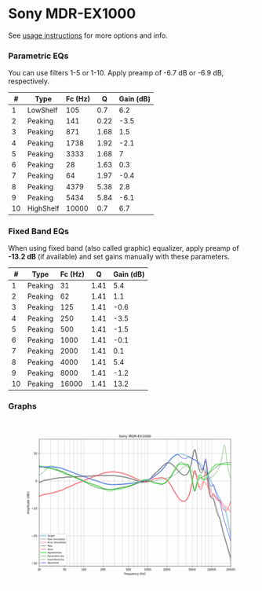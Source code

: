 # Sony MDR-EX1000
See [usage instructions](https://github.com/jaakkopasanen/AutoEq#usage) for more options and info.

### Parametric EQs
You can use filters 1-5 or 1-10. Apply preamp of -6.7 dB or -6.9 dB, respectively.

|   # | Type      |   Fc (Hz) |    Q |   Gain (dB) |
|-----|-----------|-----------|------|-------------|
|   1 | LowShelf  |       105 | 0.7  |         6.2 |
|   2 | Peaking   |       141 | 0.22 |        -3.5 |
|   3 | Peaking   |       871 | 1.68 |         1.5 |
|   4 | Peaking   |      1738 | 1.92 |        -2.1 |
|   5 | Peaking   |      3333 | 1.68 |         7   |
|   6 | Peaking   |        28 | 1.63 |         0.3 |
|   7 | Peaking   |        64 | 1.97 |        -0.4 |
|   8 | Peaking   |      4379 | 5.38 |         2.8 |
|   9 | Peaking   |      5434 | 5.84 |        -6.1 |
|  10 | HighShelf |     10000 | 0.7  |         6.7 |

### Fixed Band EQs
When using fixed band (also called graphic) equalizer, apply preamp of **-13.2 dB** (if available) and set gains manually with these parameters.

|   # | Type    |   Fc (Hz) |    Q |   Gain (dB) |
|-----|---------|-----------|------|-------------|
|   1 | Peaking |        31 | 1.41 |         5.4 |
|   2 | Peaking |        62 | 1.41 |         1.1 |
|   3 | Peaking |       125 | 1.41 |        -0.6 |
|   4 | Peaking |       250 | 1.41 |        -3.5 |
|   5 | Peaking |       500 | 1.41 |        -1.5 |
|   6 | Peaking |      1000 | 1.41 |        -0.1 |
|   7 | Peaking |      2000 | 1.41 |         0.1 |
|   8 | Peaking |      4000 | 1.41 |         5.4 |
|   9 | Peaking |      8000 | 1.41 |        -1.2 |
|  10 | Peaking |     16000 | 1.41 |        13.2 |

### Graphs
![](./Sony%20MDR-EX1000.png)
